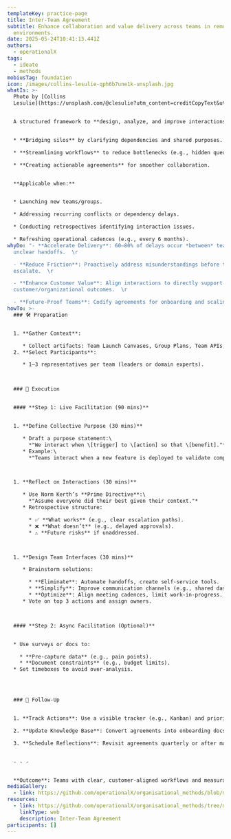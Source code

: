 ```yaml
---
templateKey: practice-page
title: Inter-Team Agreement
subtitle: Enhance collaboration and value delivery across teams in remote/hybrid
  environments.
date: 2025-05-24T10:41:13.441Z
authors:
  - operationalX
tags:
  - ideate
  - methods
mobiusTag: foundation
icon: /images/collins-lesulie-qph6b7une1k-unsplash.jpg
whatIs: >-
  Photo by [Collins
  Lesulie](https://unsplash.com/@clesulie?utm_content=creditCopyText&utm_medium=referral&utm_source=unsplash)


  A structured framework to **design, analyze, and improve interactions** between teams. It focuses on:  


  * **Bridging silos** by clarifying dependencies and shared purposes.  

  * **Streamlining workflows** to reduce bottlenecks (e.g., hidden queues, misaligned priorities).  

  * **Creating actionable agreements** for smoother collaboration.  


  **Applicable when:**  


  * Launching new teams/groups.  

  * Addressing recurring conflicts or dependency delays.  

  * Conducting retrospectives identifying interaction issues.  

  * Refreshing operational cadences (e.g., every 6 months).
whyDo: "- **Accelerate Delivery**: 60–80% of delays occur *between* teams due to
  unclear handoffs.  \r

  - **Reduce Friction**: Proactively address misunderstandings before they
  escalate.  \r

  - **Enhance Customer Value**: Align interactions to directly support
  customer/organizational outcomes.  \r

  - **Future-Proof Teams**: Codify agreements for onboarding and scaling.  "
howTo: >-
  ### 🛠️ Preparation


  1. **Gather Context**:  

     * Collect artifacts: Team Launch Canvases, Group Plans, Team APIs, or existing agreements.  
  2. **Select Participants**:  

     * 1–3 representatives per team (leaders or domain experts).  



  ### 🎯 Execution


  #### **Step 1: Live Facilitation (90 mins)**


  1. **Define Collective Purpose (30 mins)**  

     * Draft a purpose statement:\
       *"We interact when \[trigger] to \[action] so that \[benefit]."*  
     * Example:\
       *"Teams interact when a new feature is deployed to validate compliance so security risks are mitigated."*  



  1. **Reflect on Interactions (30 mins)**  

     * Use Norm Kerth’s **Prime Directive**:\
       *"Assume everyone did their best given their context."*  
     * Retrospective structure:  

       * ✅ **What works** (e.g., clear escalation paths).  
       * ❌ **What doesn’t** (e.g., delayed approvals).  
       * ⚠️ **Future risks** if unaddressed.  



  1. **Design Team Interfaces (30 mins)**  

     * Brainstorm solutions:  

       * **Eliminate**: Automate handoffs, create self-service tools.  
       * **Simplify**: Improve communication channels (e.g., shared dashboards).  
       * **Optimize**: Align meeting cadences, limit work-in-progress.  
     * Vote on top 3 actions and assign owners.  



  #### **Step 2: Async Facilitation (Optional)**


  * Use surveys or docs to:  

    * **Pre-capture data** (e.g., pain points).  
    * **Document constraints** (e.g., budget limits).  
  * Set timeboxes to avoid over-analysis.  




  ### 🔄 Follow-Up


  1. **Track Actions**: Use a visible tracker (e.g., Kanban) and prioritize quick wins.  

  2. **Update Knowledge Base**: Convert agreements into onboarding docs or team wikis.  

  3. **Schedule Reflections**: Revisit agreements quarterly or after major team changes.  


  - - -


  **Outcome**: Teams with clear, customer-aligned workflows and measurable reductions in cross-team friction.
mediaGallery:
  - link: https://github.com/operationalX/organisational_methods/blob/main/Inter-Team%20Agreement/inter-team%20agreement.pdf
resources:
  - link: https://github.com/operationalX/organisational_methods/tree/main/Inter-Team%20Agreement
    linkType: web
    description: Inter-Team Agreement
participants: []
---
```

